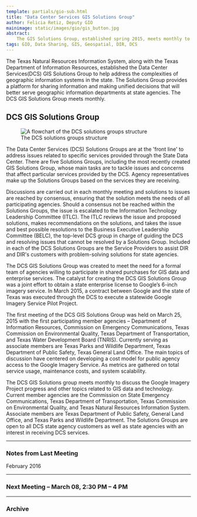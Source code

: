 ```yaml
---
template: partials/gio-sub.html
title: "Data Center Services GIS Solutions Group"
author: Felicia Retiz, Deputy GIO
mainimage: static/images/gio/gis_button.jpg
abstract:
    The GIS Solutions Group, established spring 2015, meets monthly to discuss projects and solutions related to GIS services procured through the Data Services Center. 
tags: GIO, Data Sharing, GIS, Geospatial, DIR, DCS
---
```


<p class="lead">The Texas Natural Resources Information System, along with the Texas Department of Information Resources, established the Data Center Services(DCS) GIS Solutions Group to help address the complexities of geographic information systems in the state. The Solutions Group provides a platform for sharing information and making unified decisions that will better serve geographic information departments at state agencies. The DCS GIS Solutions Group meets monthly.</p>

## DCS GIS Solutions Group
<figure>
<img class="img-responsive" src="{{ m.link('static/images/gio/dcs_groups.jpg')}}" alt="A flowchart of the DCS solutions groups structure">
<figcaption class="right-align">The DCS solutions groups structure</figcaption>
</figure>

The Data Center Services (DCS) Solutions Groups are at the 'front line' to address issues related to specific services provided through the State Data Center. There are five Solutions Groups, including the most recently created GIS Solutions Group, whose main tasks are to tackle issues and concerns that affect particular services provided by the DCS. Agency representatives make up the Solutions Groups based on the services they are receiving. 

Discussions are carried out in each monthly meeting and solutions to issues are reached by consensus, ensuring that the solution meets the needs of all participating agencies. Should a consensus not be reached within the Solutions Groups, the issue is escalated to the Information Technology Leadership Committee (ITLC). The ITLC reviews the issue and proposed solutions, makes recommendations on the solutions, and takes the issue and best possible resolutions to the Business Executive Leadership Committee (BELC), the top-level DCS group in charge of guiding the DCS and resolving issues that cannot be resolved by a Solutions Group. Included in each of the DCS Solutions Groups are the Service Providers to assist DIR and DIR's customers with problem-solving solutions for state agencies.

The DCS GIS Solutions Group was created to meet the need for a formal team of agencies willing to participate in shared purchases for GIS data and enterprise services.  The catalyst for creating the DCS GIS Solutions Group was a joint effort to obtain a state enterprise license to Google’s 6-inch imagery service. In March 2015, a contract between Google and the state of Texas was executed through the DCS to execute a statewide Google Imagery Service Pilot Project.

The first meeting of the DCS GIS Solutions Group was held on March 25, 2015 with the first participating member agencies – Department of Information Resources, Commission on Emergency Communications, Texas Commission on Environmental Quality, Texas Department of Transportation, and Texas Water Development Board (TNRIS). Currently serving as associate members are Texas Parks and Wildlife Department, Texas Department of Public Safety, Texas General Land Office. The main topics of discussion have centered on developing a cost model for public agency access to the Google Imagery Service. As metrics are gathered on total service usage, maintenance costs, and system scalability.

The DCS GIS Solutions group meets monthly to discuss the Google Imagery Project progress and other topics related to GIS data and technology. Current member agencies are the Commission on State Emergency Communications, Texas Department of Transportation, Texas Commission on Environmental Quality, and Texas Natural Resources Information System.  Associate members are Texas Department of Public Safety, General Land Office, and Texas Parks and Wildlife Department. The Solutions Groups are open to all DCS state agency customers as well as state agencies with an interest in receiving DCS services.


****

### Notes from Last Meeting

<p class="lead">February 2016</p>

****

### Next Meeting – March 08, 2:30 PM – 4 PM

****

### Archive
